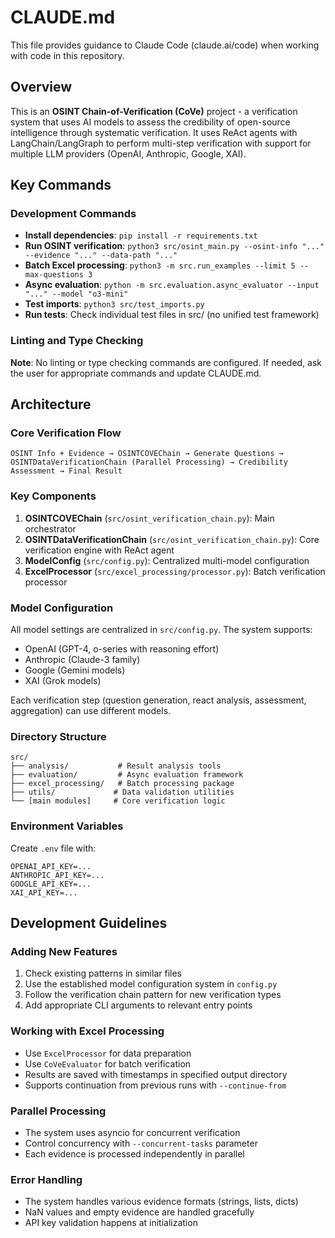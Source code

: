 # CLAUDE.md

This file provides guidance to Claude Code (claude.ai/code) when working with code in this repository.

## Overview

This is an **OSINT Chain-of-Verification (CoVe)** project - a verification system that uses AI models to assess the credibility of open-source intelligence through systematic verification. It uses ReAct agents with LangChain/LangGraph to perform multi-step verification with support for multiple LLM providers (OpenAI, Anthropic, Google, XAI).

## Key Commands

### Development Commands
- **Install dependencies**: `pip install -r requirements.txt`
- **Run OSINT verification**: `python3 src/osint_main.py --osint-info "..." --evidence "..." --data-path "..."`
- **Batch Excel processing**: `python3 -m src.run_examples --limit 5 --max-questions 3`
- **Async evaluation**: `python -m src.evaluation.async_evaluator --input "..." --model "o3-mini"`
- **Test imports**: `python3 src/test_imports.py`
- **Run tests**: Check individual test files in src/ (no unified test framework)

### Linting and Type Checking
**Note**: No linting or type checking commands are configured. If needed, ask the user for appropriate commands and update CLAUDE.md.

## Architecture

### Core Verification Flow
```
OSINT Info + Evidence → OSINTCOVEChain → Generate Questions → OSINTDataVerificationChain (Parallel Processing) → Credibility Assessment → Final Result
```

### Key Components
1. **OSINTCOVEChain** (`src/osint_verification_chain.py`): Main orchestrator
2. **OSINTDataVerificationChain** (`src/osint_verification_chain.py`): Core verification engine with ReAct agent
3. **ModelConfig** (`src/config.py`): Centralized multi-model configuration
4. **ExcelProcessor** (`src/excel_processing/processor.py`): Batch verification processor

### Model Configuration
All model settings are centralized in `src/config.py`. The system supports:
- OpenAI (GPT-4, o-series with reasoning effort)
- Anthropic (Claude-3 family)
- Google (Gemini models)
- XAI (Grok models)

Each verification step (question generation, react analysis, assessment, aggregation) can use different models.

### Directory Structure
```
src/
├── analysis/           # Result analysis tools
├── evaluation/         # Async evaluation framework
├── excel_processing/   # Batch processing package
├── utils/             # Data validation utilities
└── [main modules]     # Core verification logic
```

### Environment Variables
Create `.env` file with:
```
OPENAI_API_KEY=...
ANTHROPIC_API_KEY=...
GOOGLE_API_KEY=...
XAI_API_KEY=...
```

## Development Guidelines

### Adding New Features
1. Check existing patterns in similar files
2. Use the established model configuration system in `config.py`
3. Follow the verification chain pattern for new verification types
4. Add appropriate CLI arguments to relevant entry points

### Working with Excel Processing
- Use `ExcelProcessor` for data preparation
- Use `CoVeEvaluator` for batch verification
- Results are saved with timestamps in specified output directory
- Supports continuation from previous runs with `--continue-from`

### Parallel Processing
- The system uses asyncio for concurrent verification
- Control concurrency with `--concurrent-tasks` parameter
- Each evidence is processed independently in parallel

### Error Handling
- The system handles various evidence formats (strings, lists, dicts)
- NaN values and empty evidence are handled gracefully
- API key validation happens at initialization